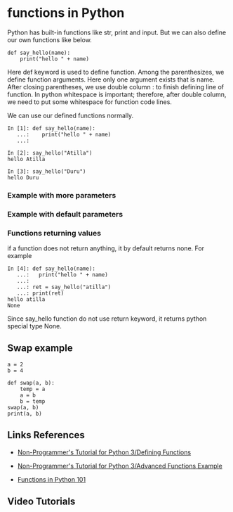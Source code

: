 # functions in Python

Python has built-in functions like str, print and input.
But we can also define our own functions like below.


	def say_hello(name):
		print("hello " + name)


Here def keyword is used to define function.
Among the parenthesizes, we define function arguments.
Here only one argument exists that is name.
After closing parentheses, we use double column : to finish defining line of function.
In python whitespace is important; therefore, after double column, we need to put some whitespace for function code lines.

We can use our defined functions normally.


	In [1]: def say_hello(name):
	   ...:    print("hello " + name)
	   ...:

	In [2]: say_hello("Atilla")
	hello Atilla

	In [3]: say_hello("Duru")
	hello Duru


### Example with more parameters


### Example with default parameters


### Functions returning values


if a function does not return anything, it by default returns none.
For example

	In [4]: def say_hello(name):
	   ...:   print("hello " + name)
	   ...:
	   ...: ret = say_hello("atilla")
	   ...: print(ret)
	hello atilla
	None


Since say_hello function do not use return keyword, it returns python special type None.


## Swap example

    a = 2
    b = 4

    def swap(a, b):
        temp = a
        a = b
        b = temp
    swap(a, b)
    print(a, b)



## Links References

- [Non-Programmer's Tutorial for Python 3/Defining Functions](https://en.wikibooks.org/wiki/Non-Programmer%27s_Tutorial_for_Python_3/Defining_Functions)

- [Non-Programmer's Tutorial for Python 3/Advanced Functions Example](https://en.wikibooks.org/wiki/Non-Programmer%27s_Tutorial_for_Python_3/Advanced_Functions_Example)

- [Functions in Python 101](https://python101.pythonlibrary.org/chapter10_functions.html)

## Video Tutorials

